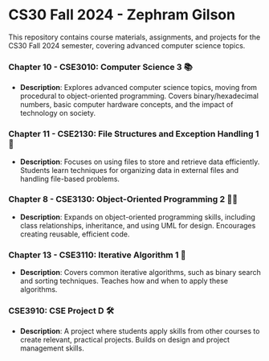 # CS30 Fall 2024 - Zephram Gilson

This repository contains course materials, assignments, and projects for the CS30 Fall 2024 semester, covering advanced computer science topics.

### Chapter 10 - CSE3010: Computer Science 3 📚
- **Description**: Explores advanced computer science topics, moving from procedural to object-oriented programming. Covers binary/hexadecimal numbers, basic computer hardware concepts, and the impact of technology on society.

### Chapter 11 - CSE2130: File Structures and Exception Handling 1 📂
- **Description**: Focuses on using files to store and retrieve data efficiently. Students learn techniques for organizing data in external files and handling file-based problems.

### Chapter 8 - CSE3130: Object-Oriented Programming 2 👨‍💻
- **Description**: Expands on object-oriented programming skills, including class relationships, inheritance, and using UML for design. Encourages creating reusable, efficient code.

### Chapter 13 - CSE3110: Iterative Algorithm 1 🔄
- **Description**: Covers common iterative algorithms, such as binary search and sorting techniques. Teaches how and when to apply these algorithms.

### CSE3910: CSE Project D 🛠️
- **Description**: A project where students apply skills from other courses to create relevant, practical projects. Builds on design and project management skills.
